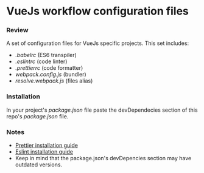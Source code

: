 # VueJs workflow configuration files
### Review
A set of configuration files for VueJs specific projects. This set includes:
* _.babelrc_ (ES6 transpiler)
* _.eslintrc_ (code linter)
* _.prettierrc_ (code formatter)
* _webpack.config.js_ (bundler)
* _resolve.webpack.js_ (files alias)

### Installation
In your project's _package.json_ file paste the devDependecies section of this repo's _package.json_ file.

### Notes
* [Prettier installation guide](https://prettier.io/docs/en/install.html)
* [Eslint installation guide](https://eslint.org/docs/user-guide/getting-started)
* Keep in mind that the package.json's devDepencies section may have outdated versions.